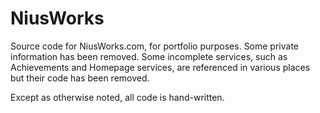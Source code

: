 # NiusWorks
Source code for NiusWorks.com, for portfolio purposes. Some private information has been removed. Some incomplete services, such as Achievements and Homepage services, are referenced in various places but their code has been removed.

Except as otherwise noted, all code is hand-written.
